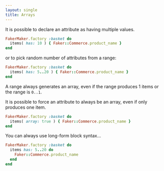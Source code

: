 ```yaml
---
layout: single
title: Arrays
---
```


It is possible to declare an attribute as having multiple values.

```ruby
FakerMaker.factory :basket do
  items( has: 10 ) { Faker::Commerce.product_name }
end
```

or to pick random number of attributes from a range:

```ruby
FakerMaker.factory :basket do
  items( has: 5..20 ) { Faker::Commerce.product_name }
end
```

A range always generates an array, even if the range produces 1 items or the range is `0..1`.

It is possible to force an attribute to always be an array, even if only produces one item.

```ruby
FakerMaker.factory :basket do
  items( array: true ) { Faker::Commerce.product_name }
end
```

You can always use long-form block syntax...

```ruby
FakerMaker.factory :basket do
  items has: 5..20 do
    Faker::Commerce.product_name
  end
end
```
